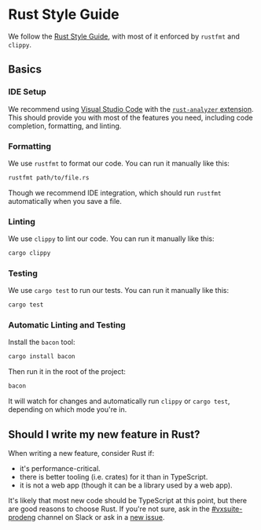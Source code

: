 # Rust Style Guide

We follow the
[Rust Style Guide](https://github.com/rust-lang/style-team/blob/master/guide/guide.md),
with most of it enforced by `rustfmt` and `clippy`.

## Basics

### IDE Setup

We recommend using [Visual Studio Code](https://code.visualstudio.com/) with the
[`rust-analyzer` extension](https://marketplace.visualstudio.com/items?itemName=matklad.rust-analyzer).
This should provide you with most of the features you need, including code
completion, formatting, and linting.

### Formatting

We use `rustfmt` to format our code. You can run it manually like this:

```sh
rustfmt path/to/file.rs
```

Though we recommend IDE integration, which should run `rustfmt` automatically
when you save a file.

### Linting

We use `clippy` to lint our code. You can run it manually like this:

```sh
cargo clippy
```

### Testing

We use `cargo test` to run our tests. You can run it manually like this:

```sh
cargo test
```

### Automatic Linting and Testing

Install the `bacon` tool:

```sh
cargo install bacon
```

Then run it in the root of the project:

```sh
bacon
```

It will watch for changes and automatically run `clippy` or `cargo test`,
depending on which mode you're in.

## Should I write my new feature in Rust?

When writing a new feature, consider Rust if:

- it's performance-critical.
- there is better tooling (i.e. crates) for it than in TypeScript.
- it is not a web app (though it can be a library used by a web app).

It's likely that most new code should be TypeScript at this point, but there are
good reasons to choose Rust. If you're not sure, ask in the
[#vxsuite-prodeng](https://votingworks.slack.com/archives/CEL6D3GAD) channel on
Slack or ask in a
[new issue](https://github.com/votingworks/vxsuite/issues/new).
